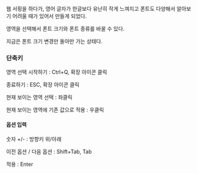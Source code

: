 웹 서핑을 하다가, 영어 글자가 한글보다 유난히 작게 느껴지고 폰트도 다양해서 알아보기 어려울 때가 있어서 만들게 되었다.

영역을 선택해서 폰트 크기와 폰트 종류를 바꿀 수 있다.

지금은 폰트 크기 변경만 돌아만 가는 상태다.

### 단축키

영역 선택 시작하기 : Ctrl+Q, 확장 아이콘 클릭

종료하기 : ESC, 확장 아이콘 클릭

현재 보이는 영역 선택 : 좌클릭

현재 보이는 영역에 기존 값으로 적용 : 우클릭

#### 옵션 입력

숫자 +/- : 방향키 위/아래

이전 옵션 / 다음 옵션 : Shift+Tab, Tab

적용 : Enter